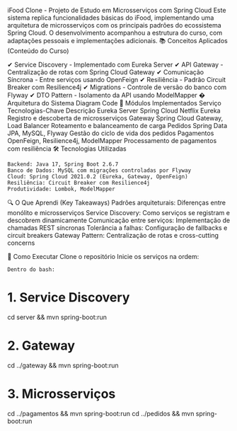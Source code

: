 iFood Clone - Projeto de Estudo em Microsserviços com Spring Cloud
Este sistema replica funcionalidades básicas do iFood, implementando uma arquitetura de microsserviços com os principais padrões do ecossistema Spring Cloud. O desenvolvimento acompanhou a estrutura do curso, com adaptações pessoais e implementações adicionais.
📚 Conceitos Aplicados (Conteúdo do Curso)

✔ Service Discovery - Implementado com Eureka Server
✔ API Gateway - Centralização de rotas com Spring Cloud Gateway
✔ Comunicação Síncrona - Entre serviços usando OpenFeign
✔ Resiliência - Padrão Circuit Breaker com Resilience4j
✔ Migrations - Controle de versão do banco com Flyway
✔ DTO Pattern - Isolamento da API usando ModelMapper
� Arquitetura do Sistema
Diagram
Code
🧩 Módulos Implementados
Serviço	Tecnologias-Chave	Descrição
Eureka Server	Spring Cloud Netflix Eureka	Registro e descoberta de microsserviços
Gateway	Spring Cloud Gateway, Load Balancer	Roteamento e balanceamento de carga
Pedidos	Spring Data JPA, MySQL, Flyway	Gestão do ciclo de vida dos pedidos
Pagamentos	OpenFeign, Resilience4j, ModelMapper	Processamento de pagamentos com resiliência
🛠 Tecnologias Utilizadas

    Backend: Java 17, Spring Boot 2.6.7
    Banco de Dados: MySQL com migrações controladas por Flyway
    Cloud: Spring Cloud 2021.0.2 (Eureka, Gateway, OpenFeign)
    Resiliência: Circuit Breaker com Resilience4j
    Produtividade: Lombok, ModelMapper

🔍 O Que Aprendi (Key Takeaways)
    Padrões arquiteturais: Diferenças entre monólito e microsserviços
    Service Discovery: Como serviços se registram e descobrem dinamicamente
    Comunicação entre serviços: Implementação de chamadas REST síncronas
    Tolerância a falhas: Configuração de fallbacks e circuit breakers
    Gateway Pattern: Centralização de rotas e cross-cutting concerns

🚀 Como Executar
    Clone o repositório
    Inicie os serviços na ordem:

    Dentro do bash:

# 1. Service Discovery
cd server && mvn spring-boot:run

# 2. Gateway
cd ../gateway && mvn spring-boot:run

# 3. Microsserviços
cd ../pagamentos && mvn spring-boot:run
cd ../pedidos && mvn spring-boot:run

